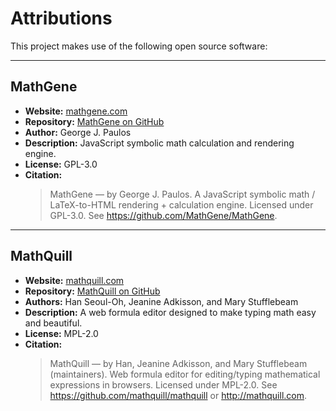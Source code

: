 # Attributions

This project makes use of the following open source software:

---

## MathGene
- **Website:** [mathgene.com](https://mathgene.com/)
- **Repository:** [MathGene on GitHub](https://github.com/MathGene/MathGene)  
- **Author:** George J. Paulos  
- **Description:** JavaScript symbolic math calculation and rendering engine.  
- **License:** GPL-3.0  
- **Citation:**  
  > MathGene — by George J. Paulos. A JavaScript symbolic math / LaTeX-to-HTML rendering + calculation engine. Licensed under GPL-3.0. See https://github.com/MathGene/MathGene.  

---

## MathQuill
- **Website:** [mathquill.com](http://mathquill.com)  
- **Repository:** [MathQuill on GitHub](https://github.com/mathquill/mathquill)  
- **Authors:** Han Seoul-Oh, Jeanine Adkisson, and Mary Stufflebeam
- **Description:** A web formula editor designed to make typing math easy and beautiful.  
- **License:** MPL-2.0  
- **Citation:**  
  > MathQuill — by Han, Jeanine Adkisson, and Mary Stufflebeam (maintainers). Web formula editor for editing/typing mathematical expressions in browsers. Licensed under MPL-2.0. See https://github.com/mathquill/mathquill or http://mathquill.com.  
